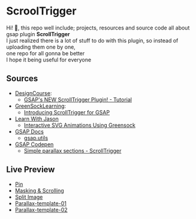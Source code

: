 # ScroolTrigger  
Hi! 👋, this repo well include; projects, resources and source code all about gsap plugin **ScrollTrigger**  
I just realized there is a lot of stuff to do with this plugin, so instead of uploading them one by one,  
one repo for all gonna be better  
I hope it being useful for everyone  
## Sources    
- [DesignCourse](https://www.youtube.com/user/DesignCourse):
  - [GSAP's NEW ScrollTrigger Plugin! - Tutorial](https://www.youtube.com/watch?v=ygcEKd0RIGg&ab_channel=DesignCourse)
- [GreenSockLearning](https://www.youtube.com/channel/UCFPckx3BFK_GvJag82CjDlg):
  - [Introducing ScrollTrigger for GSAP](https://www.youtube.com/watch?v=X7IBa7vZjmo&ab_channel=GreenSockLearning)
- [Learn With Jason](https://www.youtube.com/channel/UCnty0z0pNRDgnuoirYXnC5A)
  - [Interactive SVG Animations Using Greensock](https://www.youtube.com/watch?v=SOp0e4tkXjI&ab_channel=LearnWithJason)
- [GSAP Docs](https://greensock.com/docs/)
  - [gsap.utils](https://greensock.com/docs/v3/GSAP/gsap.utils)
- [GSAP Codepen](https://codepen.io/GreenSock)
  - [Simple parallax sections - ScrollTrigger](https://codepen.io/GreenSock/pen/QWjjYEw?editors=0100)
  
  
## Live Preview
- [Pin](https://fettahaud.github.io/ScroolTrigger/Pin/index.html)
- [Masking & Scrolling](https://fettahaud.github.io/ScroolTrigger/Masking_&_Scroll/index.html)
- [Split Image](https://fettahaud.github.io/ScroolTrigger/Split-Img/index.html)
- [Parallax-template-01](https://fettahaud.github.io/ScroolTrigger/Parallax/Template-01/index.html)
- [Parallax-template-02](https://fettahaud.github.io/ScroolTrigger/Parallax/Template-02/index.html)
